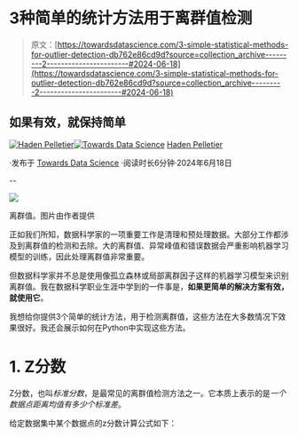 # 3种简单的统计方法用于离群值检测

> 原文：[https://towardsdatascience.com/3-simple-statistical-methods-for-outlier-detection-db762e86cd9d?source=collection_archive---------2-----------------------#2024-06-18](https://towardsdatascience.com/3-simple-statistical-methods-for-outlier-detection-db762e86cd9d?source=collection_archive---------2-----------------------#2024-06-18)

## 如果有效，就保持简单

[](https://medium.com/@pelletierhaden?source=post_page---byline--db762e86cd9d--------------------------------)[![Haden Pelletier](../Images/8f73fc8222e783883c4ebcaee14513e0.png)](https://medium.com/@pelletierhaden?source=post_page---byline--db762e86cd9d--------------------------------)[](https://towardsdatascience.com/?source=post_page---byline--db762e86cd9d--------------------------------)[![Towards Data Science](../Images/a6ff2676ffcc0c7aad8aaf1d79379785.png)](https://towardsdatascience.com/?source=post_page---byline--db762e86cd9d--------------------------------) [Haden Pelletier](https://medium.com/@pelletierhaden?source=post_page---byline--db762e86cd9d--------------------------------)

·发布于 [Towards Data Science](https://towardsdatascience.com/?source=post_page---byline--db762e86cd9d--------------------------------) ·阅读时长6分钟·2024年6月18日

--

![](../Images/ddd1e6187e73f6e490be2476bc2a8216.png)

离群值。图片由作者提供

正如我们所知，数据科学家的一项重要工作是清理和预处理数据。大部分工作都涉及到离群值的检测和去除。大的离群值、异常峰值和错误数据会严重影响机器学习模型的训练，因此处理离群值非常重要。

但数据科学家并不总是使用像孤立森林或局部离群因子这样的机器学习模型来识别离群值。我在数据科学职业生涯中学到的一件事是，**如果更简单的解决方案有效，就使用它**。

我想给你提供3个简单的统计方法，用于检测离群值，这些方法在大多数情况下效果很好。我还会展示如何在Python中实现这些方法。

# **1. Z分数**

Z分数，也叫*标准分数*，是最常见的离群值检测方法之一。它本质上表示的是*一个数据点距离均值有多少个标准差*。

给定数据集中某个数据点的z分数计算公式如下：
